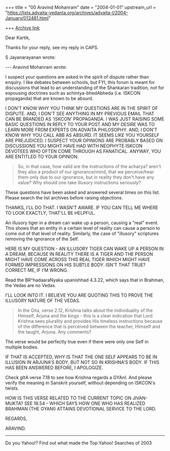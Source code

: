 +++
title = "00 Aravind Mohanram"
date = "2004-01-01"
upstream_url = "https://lists.advaita-vedanta.org/archives/advaita-l/2004-January/012481.html"

+++
[Archive link](https://lists.advaita-vedanta.org/archives/advaita-l/2004-January/012481.html)

Dear Kartik,

Thanks for your reply, see my reply in CAPS.

S Jayanarayanan <sjayana at yahoo.com> wrote:

--- Aravind Mohanram 
wrote:

I suspect your questions are asked in the spirit of dispute rather than
enquiry. I like debates between schools, but FYI, this forum is meant
for discussions that lead to an understanding of the Shankaran
tradition, not for espousing doctrines such as achintya-bhedAbheda
(i.e. ISKCON propaganda) that are known to be absurd. 

I DON'T KNOW WHY YOU THINK MY QUESTIONS ARE IN THE SPIRIT OF DISPUTE. AND, I DON'T SEE ANYTHING IN MY PREVIOUS EMAIL THAT CAN BE BRANDED AS 'ISKCON' PROPAGANDA. I WAS JUST RAISING SOME BASIC QUESTIONS IN REPLY TO YOUR POST AND MY DESIRE WAS TO LEARN MORE FROM EXPERTS ON ADVAITA PHILOSOPHY. AND, I DON'T KNOW WHY YOU CALL ABB AS ABSURD. IT SEEMS LIKE YOU YOURSELF ARE PREJUDICED. I SUSPECT YOUR OPINIONS ARE PROBABLY BASED ON DISCUSSIONS YOU MIGHT HAVE HAD WITH NEOPHYTE ISKCON DEVOTEES WHO OFTEN COME THROUGH AS FANATICAL. ANYWAY, YOU ARE ENTITLED TO YOUR OPINION. 

> So, in that case, how valid are the instructions of the acharya?
> aren't they also a product of our ignorance/mind, that we
> perceive/hear them only due to our ignorance, but in reality they
> don't have any value? Why should one take illusory instructions
> seriously? 
> 

These questions have been asked and answered several times on this
list. Please search the list archives before raising objections.

THANKS, I'LL DO THAT. I WASN'T AWARE. IF YOU CAN TELL ME WHERE TO LOOK EXACTLY, THAT'LL BE HELPFUL.


An illusory tiger in a dream can wake up a person, causing a "real"
event. This shows that an entity in a certain level of reality can
cause a person to come out of that level of reality. Similarly, the
case of "illusory" scriptures removing the ignorance of the Self. 

HERE IS MY QUESTION - AN ILLUSORY TIGER CAN WAKE UP A PERSON IN A DREAM, BECAUSE IN REALITY THERE IS A TIGER AND THE PERSON MIGHT HAVE COME ACROSS THIS REAL TIGER WHICH MIGHT HAVE FORMED IMPRESSIONS ON HIS SUBTLE BODY. ISN'T THAT TRUE? CORRECT ME, IF I'M WRONG. 

Read the BR^hadaaraNyaka upanishhad 4.3.22, which says that in Brahman,
the Vedas are no Vedas. 

I'LL LOOK INTO IT. I BELIEVE YOU ARE QUOTING THIS TO PROVE THE ILLUSORY NATURE OF THE VEDAS. 

> In the Gita, verse 2.12, Krishna talks about the individuality of the
> Himself, Arjuna and the kings - this is a clear indication that Lord
> Krishna sees plurality and provides His timeless instructions because
> of the difference that is perceived between the teacher, Himself and
> the taught, Arjuna. Any comments?
> 

The verse would be perfectly true even if there were only one Self in
multiple bodies. 

IF THAT IS ACCEPTED, WHY IS THAT THE ONE SELF APPEARS TO BE IN ILLUSION IN ARJUNA'S BODY, BUT NOT SO IN KRISHNA'S BODY. IF THIS HAS BEEN ANSWERED BEFORE, I APOLOGIZE. 

Check gItA verse 7.18 to see how Krishna regards a GYAnI. And please
verify the meaning in Sanskrit yourself, without depending on ISKCON's
twists.

HOW IS THIS VERSE RELATED TO THE CURRENT TOPIC ON JIVAN-MUKTA? SEE 18.54 - WHICH SAYS HOW ONE WHO HAS REALIZED BRAHMAN (THE GYANI) ATTAINS DEVOTIONAL SERVICE TO THE LORD.

REGARDS,

ARAVIND.



---------------------------------
Do you Yahoo!?
Find out what made the Top Yahoo! Searches of 2003

